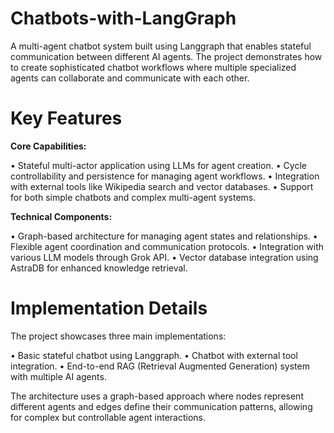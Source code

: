 # Chatbots-with-LangGraph

A multi-agent chatbot system built using Langgraph that enables stateful communication between different AI agents. The project demonstrates how to create sophisticated chatbot workflows where multiple specialized agents can collaborate and communicate with each other.

# Key Features

**Core Capabilities:**

• Stateful multi-actor application using LLMs for agent creation.
• Cycle controllability and persistence for managing agent workflows.
• Integration with external tools like Wikipedia search and vector databases.
• Support for both simple chatbots and complex multi-agent systems.

**Technical Components:**

• Graph-based architecture for managing agent states and relationships.
• Flexible agent coordination and communication protocols.
• Integration with various LLM models through Grok API.
• Vector database integration using AstraDB for enhanced knowledge retrieval.


# Implementation Details
The project showcases three main implementations:

• Basic stateful chatbot using Langgraph.
• Chatbot with external tool integration.
• End-to-end RAG (Retrieval Augmented Generation) system with multiple AI agents.

The architecture uses a graph-based approach where nodes represent different agents and edges define their communication patterns, allowing for complex but controllable agent interactions.
